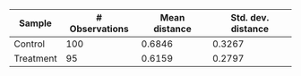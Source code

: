 |  Sample   |  # Observations  |  Mean distance  | Std. dev. distance  |
| --------- | ---------------- | --------------- | ------------------- |
|  Control  |      100         |    0.6846       |       0.3267        |
| Treatment |       95         |    0.6159       |       0.2797        |
